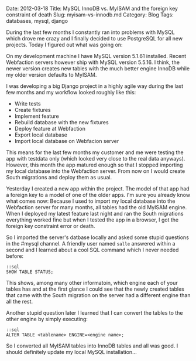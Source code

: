 Date: 2012-03-18
Title: MySQL InnoDB vs. MyISAM and the foreign key constraint of death
Slug: myisam-vs-innodb.md
Category: Blog
Tags: databases, mysql, django

During the last few months I constantly ran into problems with MySQL which
drove me crazy and I finally decided to use PostgreSQL for all new projects.
Today I figured out what was going on:

On my development machine I have MySQL version 5.1.61 installed. Recent
Webfaction servers however ship with MySQL version 5.5.16. I think, the newer
version creates new tables with the much better engine InnoDB while my older
version defaults to MyISAM.

I was developing a big Django project in a highly agile way during the last
few months and my workflow looked roughly like this:

* Write tests
* Create fixtures
* Implement feature
* Rebuild database with the new fixtures
* Deploy feature at Webfaction
* Export local database
* Import local database on Webfacion server

This means for the last few months my customer and me were testing the app with
testdata only (which looked very close to the real data anyways). However, this
month the app matured enough so that I stopped importing my local database into
the Webfaction server. From now on I would create South migrations and deploy
them as usual.

Yesterday I created a new app within the project. The model of that app had a
foreign key to a model of one of the older apps. I'm sure you already know what
comes now: Because I used to import my local database into the Webfaction
server for many months, all tables had the old MyISAM engine. When I deployed
my latest feature last night and ran the South migrations everything worked
fine but when I tested the app in a browser, I got the foreign key constraint
error or death.

So I imported the server's datbase locally and asked some stupid questions in
the #mysql channel. A friendly user named ``salle`` answered within a second
and I learned about a cool SQL command which I never needed before:

    ::sql
    SHOW TABLE STATUS;

This shows, among many other informatoin, which engine each of your tables has
and at the first glance I could see that the newly created tables that came
with the South migration on the server had a different engine than all the
rest.

Another stupid question later I learned that I can convert the tables to the
other engine by simply executing:

    ::sql
    ALTER TABLE <tablename> ENGINE=<engine name>;

So I converted all MyISAM tables into InnoDB tables and all was good. I should
definitely update my local MySQL installation...
